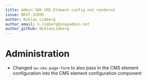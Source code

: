 ```yaml
---
title: Admin SDK CMS Element config not rendernd
issue: NEXT-32895
author: Niklas Limberg
author_email: n.limberg@snapadmin.net
author_github: NiklasLimberg
---
```

# Administration
* Changed `sw-cms-page-form` to also pass in the CMS element configuration into the CMS element configuration component
